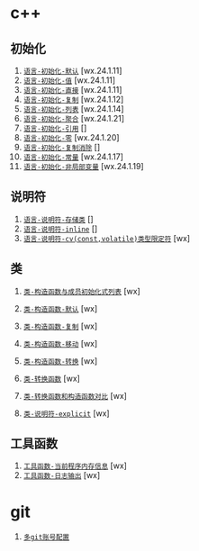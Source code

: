 # c++

## 初始化

1. [`语言-初始化-默认`](./cpp/语言-初始化-默认.md) [wx.24.1.11]
1. [`语言-初始化-值`](./cpp/语言-初始化-值.md) [wx.24.1.11]
1. [`语言-初始化-直接`](./cpp/语言-初始化-直接.md) [wx.24.1.11]
1. [`语言-初始化-复制`](./cpp/语言-初始化-复制.md) [wx.24.1.12]
1. [`语言-初始化-列表`](./cpp/语言-初始化-列表.md) [wx.24.1.14]
1. [`语言-初始化-聚合`](./cpp/语言-初始化-聚合.md) [wx.24.1.21]
1. [`语言-初始化-引用`](./cpp/语言-初始化-引用.md) []
1. [`语言-初始化-零`](./cpp/语言-初始化-零.md) [wx.24.1.20]
1. [`语言-初始化-复制消除`](./cpp/语言-初始化-复制消除.md) []
1. [`语言-初始化-常量`](./cpp/语言-初始化-常量.md) [wx.24.1.17]
1. [`语言-初始化-非局部变量`](./cpp/语言-初始化-非局部变量.md) [wx.24.1.19]

## 说明符
1. [`语言-说明符-存储类`](./cpp/语言-说明符-存储类.md) []
1. [`语言-说明符-inline`](./cpp/语言-说明符-inline.md) []
1. [`语言-说明符-cv(const,volatile)类型限定符`](<./cpp/语言-说明符-cv(const,volatile)类型限定符.md>) [wx]

## 类
1. [`类-构造函数与成员初始化式列表`](./cpp/类-构造函数与成员初始化式列表.md) [wx]
1. [`类-构造函数-默认`](./cpp/类-构造函数-默认.md) [wx]
1. [`类-构造函数-复制`](./cpp/类-构造函数-复制.md) [wx]
1. [`类-构造函数-移动`](./cpp/类-构造函数-移动.md) [wx]
1. [`类-构造函数-转换`](./cpp/类-构造函数-转换.md) [wx]
1. [`类-转换函数`](./cpp/类-转换函数.md) [wx]
1. [`类-转换函数和构造函数对比`](./cpp/类-转换函数和构造函数对比.md) [wx]

1. [`类-说明符-explicit`](./cpp/类-说明符-explicit.md) [wx]

## 工具函数
1. [`工具函数-当前程序内存信息`](./cpp/工具函数-当前程序内存信息.md) [wx]
1. [`工具函数-日志输出`](./cpp/工具函数-日志输出.md) [wx]

# git

1. [`多git账号配置`](./git/多git账号配置.md)

